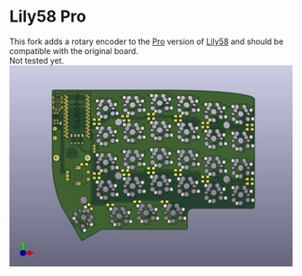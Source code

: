 # Lily58 Pro
This fork adds a rotary encoder to the [Pro](https://github.com/kata0510/Lily58/tree/master/Pro) version of [Lily58](https://github.com/kata0510/Lily58) and should be compatible with the original board.  
Not tested yet.
![Lily58-Pic](Lily58_Pro.jpg)

